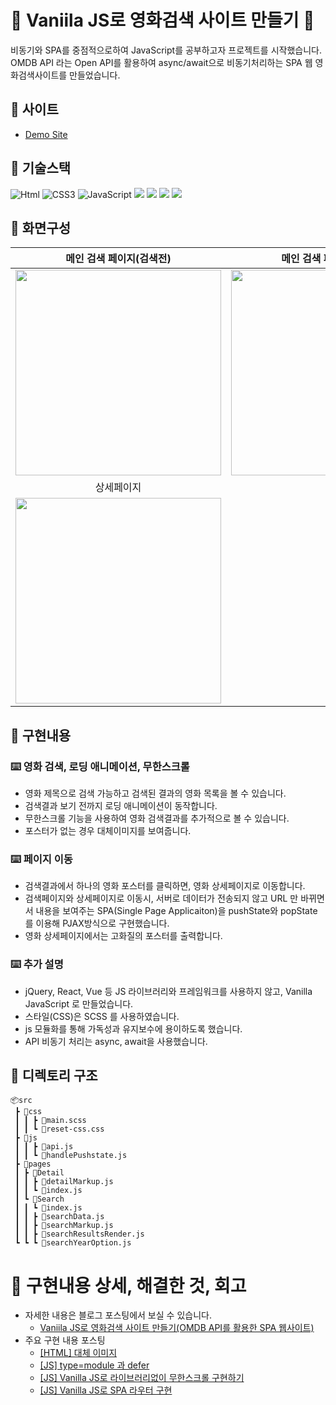 # 🔎 Vaniila JS로 영화검색 사이트 만들기 🔎

비동기와 SPA를 중점적으로하여 JavaScript를 공부하고자 프로젝트를 시작했습니다. OMDB API 라는 Open API를 활용하여 async/await으로 비동기처리하는 SPA 웹 영화검색사이트를 만들었습니다.

## 🔎 사이트

- [Demo Site](https://moovie-omdb.netlify.app/)

## 🔎 기술스택

<img alt="Html" src ="https://img.shields.io/badge/HTML-E34F26.svg?&style=for-the-badge&logo=HTML5&logoColor=white"/> <img alt="CSS3" src ="https://img.shields.io/badge/CSS3-FF9933.svg?&style=for-the-badge&logo=CSS3&logoColor=white"/> <img alt="JavaScript" src ="https://img.shields.io/badge/JavaScript-F7DF1E.svg?&style=for-the-badge&logo=JavaScript&logoColor=white"/> <img src="https://img.shields.io/badge/parcel-FF9A00?style=for-the-badge&logo=parcel&logoColor=white"> <img src="https://img.shields.io/badge/sass-CC6699?style=for-the-badge&logo=sass&logoColor=white">  <img src="https://img.shields.io/badge/babel-F9DC3E?style=for-the-badge&logo=babel&logoColor=white"> <img src="https://img.shields.io/badge/netlify-00C7B7?style=for-the-badge&logo=netlify&logoColor=white">

## 🔎 화면구성

| 메인 검색 페이지(검색전)  |  메인 검색 페이지(검색후)   |
| :-------------------------------------------: | :------------: |
|  <img width="329" src="https://github.com/eun0leee/mjff-clone/assets/90189513/cb43a959-1ee4-4cc0-931b-f45ec7269e12"/> |  <img width="329" src="https://github.com/eun0leee/mjff-clone/assets/90189513/5a766bad-bdff-4ece-afc2-07f24456eed9"/>|  
| 상세페이지   |     |  
| <img width="329" src="https://github.com/eun0leee/mjff-clone/assets/90189513/5f7b778e-d337-415f-98da-620faf266729"/>   |   |


## 🔎 구현내용

### ⌨️ 영화 검색, 로딩 애니메이션, 무한스크롤
- 영화 제목으로 검색 가능하고 검색된 결과의 영화 목록을 볼 수 있습니다.
- 검색결과 보기 전까지 로딩 애니메이션이 동작합니다.
- 무한스크롤 기능을 사용하여 영화 검색결과를 추가적으로 볼 수 있습니다.
- 포스터가 없는 경우 대체이미지를 보여줍니다.

### ⌨️ 페이지 이동
- 검색결과에서 하나의 영화 포스터를 클릭하면, 영화 상세페이지로 이동합니다.
- 검색페이지와 상세페이지로 이동시, 서버로 데이터가 전송되지 않고 URL 만 바뀌면서 내용을 보여주는 SPA(Single Page Applicaiton)을 pushState와 popState를 이용해 PJAX방식으로 구현했습니다.
- 영화 상세페이지에서는 고화질의 포스터를 출력합니다.

### ⌨️ 추가 설명
- jQuery, React, Vue 등 JS 라이브러리와 프레임워크를 사용하지 않고, Vanilla JavaScript 로 만들었습니다.
- 스타일(CSS)은 SCSS 를 사용하였습니다.
- js 모듈화를 통해 가독성과 유지보수에 용이하도록 했습니다.
- API 비동기 처리는 async, await을 사용했습니다.

## 🔎 디렉토리 구조
```
📦src
 ┣ 📂css
 ┃ ┃ ┣ 📜main.scss
 ┃ ┃ ┗ 📜reset-css.css
 ┣ 📂js
 ┃ ┃ ┣ 📜api.js
 ┃ ┃ ┗ 📜handlePushstate.js
 ┣ 📂pages
 ┃ ┣ 📂Detail
 ┃ ┃ ┣ 📜detailMarkup.js
 ┃ ┃ ┗ 📜index.js
 ┃ ┗ 📂Search
 ┃ ┃ ┗ 📜index.js
 ┃ ┃ ┣ 📜searchData.js
 ┃ ┃ ┣ 📜searchMarkup.js
 ┃ ┃ ┣ 📜searchResultsRender.js
 ┗ ┗ ┗ 📜searchYearOption.js
```

# 🔎 구현내용 상세, 해결한 것, 회고
- 자세한 내용은 블로그 포스팅에서 보실 수 있습니다.
  - [Vaniila JS로 영화검색 사이트 만들기(OMDB API를 활용한 SPA 웹사이트)](https://velog.io/@eun0leee/영화검색-사이트OMDB-API-를-활용한)
- 주요 구현 내용 포스팅
  - [[HTML] 대체 이미지](https://velog.io/@eun0leee/HTML-%EB%8C%80%EC%B2%B4-%EC%9D%B4%EB%AF%B8%EC%A7%80)
  - [[JS] type=module 과 defer](https://velog.io/@eun0leee/JS-typemodule-%EA%B3%BC-defer)
  - [[JS] Vanilla JS로 라이브러리없이 무한스크롤 구현하기](https://velog.io/@eun0leee/JS-Vanilla-JavaScript%EB%A1%9C-%EB%AC%B4%ED%95%9C%EC%8A%A4%ED%81%AC%EB%A1%A4-%EA%B5%AC%ED%98%84%ED%95%98%EA%B8%B0)
  - [[JS] Vanilla JS로 SPA 라우터 구현](https://velog.io/@eun0leee/JS-Vanilla-Javascript%EB%A1%9C-SPA-%EB%A7%8C%EB%93%A4%EA%B8%B0)
